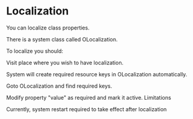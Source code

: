 # Localization

You can localize class properties.

There is a system class called OLocalization.

To localize you should:

Visit place where you wish to have localization. 

System will create required resource keys in OLocalization automatically.

Goto OLocalization and find required keys.

Modify property "value" as required and mark it active.
Limitations

Currently, system restart required to take effect after localization
